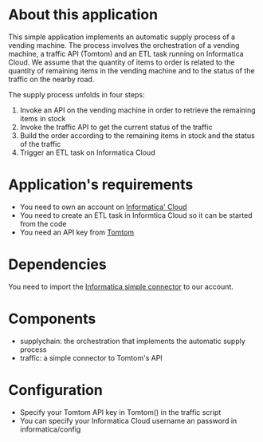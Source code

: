 # About this application

This simple application implements an automatic supply process of a vending machine. The process involves the orchestration of a vending machine, a traffic API (Tomtom) and an ETL task running on Informatica Cloud. We assume that the quantity of items to order is related to the quantity of remaining items in the vending machine and to the status of the traffic on the nearby road.

The supply process unfolds in four steps:

1.  Invoke an API on the vending machine in order to retrieve the remaining items in stock
2.  Invoke the traffic API to get the current status of the traffic
3.  Build the order according to the remaining items in stock and the status of the traffic
4.  Trigger an ETL task on Informatica Cloud

# Application's requirements

*   You need to own an account on [Informatica' Cloud](https://www.informatica.com/cloud.html)
*   You need to create an ETL task in Informtica Cloud so it can be started from the code
*   You need an API key from [Tomtom](developer.tomtom.com/)

# Dependencies

You need to import the [Informatica simple connector](https://github.com/scriptrdotio/libraries/tree/master/scripts/informatica) to our account.

# Components

*   supplychain: the orchestration that implements the automatic supply process
*   traffic: a simple connector to Tomtom's API

# Configuration

*   Specify your Tomtom API key in Tomtom() in the traffic script
*   You can specify your Informatica Cloud username an password in informatica/config
